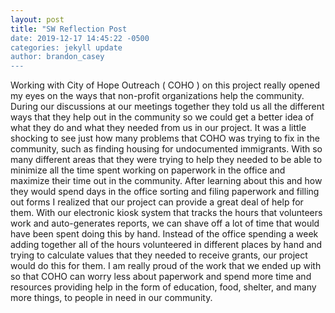 ```yaml
---
layout: post
title: "SW Reflection Post
date: 2019-12-17 14:45:22 -0500
categories: jekyll update
author: brandon_casey
---
```

Working with City of Hope Outreach ( COHO ) on this project really opened my eyes on the ways that non-profit organizations help the community. During our discussions at our meetings together they told us all the different ways that they help out in the community so we could get a better idea of what they do and what they needed from us in our project. It was a little shocking to see just how many problems that COHO was trying to fix in the community, such as finding housing for undocumented immigrants. With so many different areas that they were trying to help they needed to be able to minimize all the time spent working on paperwork in the office and maximize their time out in the community.
After learning about this and how they would spend days in the office sorting and filing paperwork and filling out forms I realized that our project can provide a great deal of help for them. With our electronic kiosk system that tracks the hours that volunteers work and auto-generates reports, we can shave off a lot of time that would have been spent doing this by hand. Instead of the office spending a week adding together all of the hours volunteered in different places by hand and trying to calculate values that they needed to receive grants, our project would do this for them. I am really proud of the work that we ended up with so that COHO can worry less about paperwork and spend more time and resources providing help in the form of education, food, shelter, and many more things, to people in need in our community.
